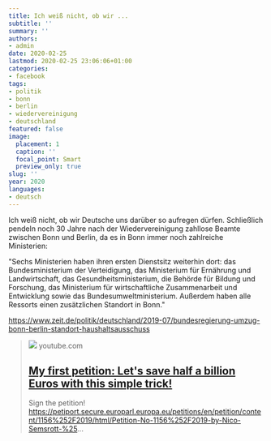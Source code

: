 ```yaml
---
title: Ich weiß nicht, ob wir ...
subtitle: ''
summary: ''
authors:
- admin
date: 2020-02-25
lastmod: 2020-02-25 23:06:06+01:00
categories:
- facebook
tags:
- politik
- bonn
- berlin
- wiedervereinigung
- deutschland
featured: false
image:
  placement: 1
  caption: ''
  focal_point: Smart
  preview_only: true
slug: ''
year: 2020
languages:
- deutsch
---
```


Ich weiß nicht, ob wir Deutsche uns darüber so aufregen dürfen. Schließlich pendeln noch 30 Jahre nach der Wiedervereinigung zahllose Beamte zwischen Bonn und Berlin, da es in Bonn immer noch zahlreiche Ministerien:

"Sechs Ministerien haben ihren ersten Dienstsitz weiterhin dort: das Bundesministerium der Verteidigung, das Ministerium für Ernährung und Landwirtschaft, das Gesundheitsministerium, die Behörde für Bildung und Forschung, das Ministerium für wirtschaftliche Zusammenarbeit und Entwicklung sowie das Bundesumweltministerium. Außerdem haben alle Ressorts einen zusätzlichen Standort in Bonn."

https://www.zeit.de/politik/deutschland/2019-07/bundesregierung-umzug-bonn-berlin-standort-haushaltsausschuss
> [![](https://i.ytimg.com/vi/6pxK1zUyAb0/maxresdefault.jpg)](https://www.youtube.com/watch?v=6pxK1zUyAb0)
> youtube.com
> ## [My first petition: Let's save half a billion Euros with this simple trick!](https://www.youtube.com/watch?v=6pxK1zUyAb0)
>
>Sign the petition! https://petiport.secure.europarl.europa.eu/petitions/en/petition/content/1156%252F2019/html/Petition-No-1156%252F2019-by-Nico-Semsrott-%25...